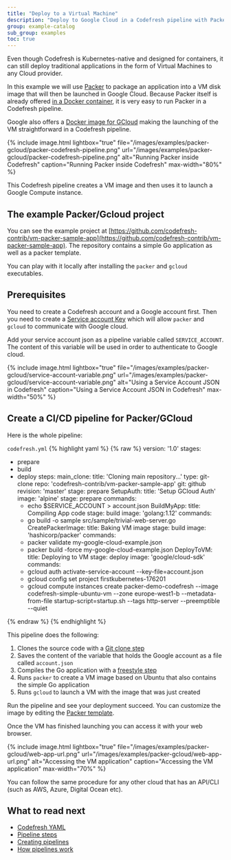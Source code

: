 ```yaml
---
title: "Deploy to a Virtual Machine"
description: "Deploy to Google Cloud in a Codefresh pipeline with Packer"
group: example-catalog
sub_group: examples
toc: true
---
```


Even though Codefresh is Kubernetes-native and designed for containers, it can still deploy traditional applications in the form of Virtual Machines to any Cloud provider.

In this example we will use 
[Packer](http://www.packer.io/) to package an application into a VM disk image that will then be launched in Google Cloud.
Because Packer itself is already offered [in a Docker container](https://hub.docker.com/r/hashicorp/packer/), it is very easy to run Packer in a Codefresh pipeline.

Google also offers a [Docker image for GCloud](https://hub.docker.com/r/google/cloud-sdk/) making the launching of the VM straightforward in a Codefresh pipeline.

 
{% include image.html 
lightbox="true" 
file="/images/examples/packer-gcloud/packer-codefresh-pipeline.png" 
url="/images/examples/packer-gcloud/packer-codefresh-pipeline.png" 
alt="Running Packer inside Codefresh"
caption="Running Packer inside Codefresh"
max-width="80%" 
%}

This Codefresh pipeline creates a VM image and then uses it to launch a Google Compute instance.


## The example Packer/Gcloud project

You can see the example project at [https://github.com/codefresh-contrib/vm-packer-sample-app](https://github.com/codefresh-contrib/vm-packer-sample-app). The repository contains a simple Go application as well as a packer template.

You can play with it locally after installing the `packer` and `gcloud` executables. 

## Prerequisites

You need to create a Codefresh account and a Google account first. Then you need to create a [Service account Key](https://cloud.google.com/iam/docs/creating-managing-service-account-keys) which will allow `packer` and `gcloud` to communicate with Google cloud.


Add your service account json as a pipeline variable called `SERVICE_ACCOUNT`. The content of this variable will be used
in order to authenticate to Google cloud.

{% include image.html 
lightbox="true" 
file="/images/examples/packer-gcloud/service-account-variable.png" 
url="/images/examples/packer-gcloud/service-account-variable.png" 
alt="Using a Service Account JSON in Codefresh"
caption="Using a Service Account JSON in Codefresh"
max-width="50%" 
%}

## Create a CI/CD pipeline for Packer/GCloud

Here is the whole pipeline:

 `codefresh.yml`
{% highlight yaml %}
{% raw %}
version: '1.0'
stages:
  - prepare
  - build
  - deploy
steps:
  main_clone:
    title: 'Cloning main repository...'
    type: git-clone
    repo: 'codefresh-contrib/vm-packer-sample-app'
    git: github
    revision: 'master'
    stage: prepare
  SetupAuth:
    title: 'Setup GCloud Auth'
    image: 'alpine'
    stage: prepare
    commands:
      - echo $SERVICE_ACCOUNT > account.json
  BuildMyApp:
    title: Compiling App code
    stage: build
    image: 'golang:1.12'
    commands:
      - go build -o sample src/sample/trivial-web-server.go   
  CreatePackerImage:
    title: Baking VM image
    stage: build
    image: 'hashicorp/packer'
    commands:
      - packer validate my-google-cloud-example.json
      - packer build -force my-google-cloud-example.json
  DeployToVM:
    title: Deploying to VM
    stage: deploy
    image: 'google/cloud-sdk'
    commands:
      - gcloud auth activate-service-account --key-file=account.json
      - gcloud config set project firstkubernetes-176201
      - gcloud compute instances create packer-demo-codefresh --image codefresh-simple-ubuntu-vm --zone europe-west1-b --metadata-from-file startup-script=startup.sh --tags http-server --preemptible --quiet

{% endraw %}
{% endhighlight %}

This pipeline does the following:

1. Clones the source code with a [Git clone step]({{site.baseurl}}/docs/codefresh-yaml/steps/git-clone/)
1. Saves the content of the variable that holds the Google account as a file called `account.json`
1. Compiles the Go application with a [freestyle step]({{site.baseurl}}/docs/codefresh-yaml/steps/freestyle/)
1. Runs `packer` to create a VM image based on Ubuntu that also contains the simple Go application
1. Runs `gcloud` to launch a VM with the image that was just created


Run the pipeline and see your deployment succeed. You can customize the image by editing the [Packer template](https://github.com/codefresh-contrib/vm-packer-sample-app/blob/master/my-google-cloud-example.json).

Once the VM has finished launching you can access it with your web browser.

{% include image.html 
lightbox="true" 
file="/images/examples/packer-gcloud/web-app-url.png" 
url="/images/examples/packer-gcloud/web-app-url.png" 
alt="Accessing the VM application"
caption="Accessing the VM application"
max-width="70%" 
%}


You can follow the same procedure for any other cloud that has an API/CLI (such as AWS, Azure, Digital Ocean etc).

## What to read next

* [Codefresh YAML]({{site.baseurl}}/docs/codefresh-yaml/what-is-the-codefresh-yaml/)
* [Pipeline steps]({{site.baseurl}}/docs/codefresh-yaml/steps/)
* [Creating pipelines]({{site.baseurl}}/docs/configure-ci-cd-pipeline/pipelines/)
* [How pipelines work]({{site.baseurl}}/docs/configure-ci-cd-pipeline/introduction-to-codefresh-pipelines/)